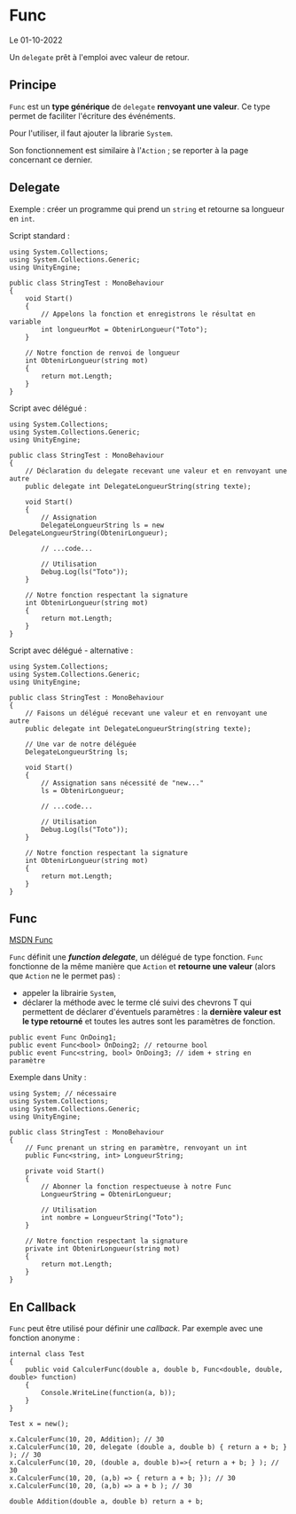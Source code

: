 # Func

Le 01-10-2022

Un `delegate` prêt à l'emploi avec valeur de retour.

## Principe

`Func` est un **type générique** de `delegate` **renvoyant une valeur**. Ce type permet de faciliter l'écriture des événéments.

Pour l'utiliser, il faut ajouter la librarie `System`.

Son fonctionnement est similaire à l'`Action` ; se reporter à la page concernant ce dernier.

## Delegate

Exemple : créer un programme qui prend un `string` et retourne sa longueur en `int`. 

Script standard :
```
using System.Collections;
using System.Collections.Generic;
using UnityEngine;

public class StringTest : MonoBehaviour
{
	void Start()
	{
		// Appelons la fonction et enregistrons le résultat en variable
		int longueurMot = ObtenirLongueur("Toto");
	}

	// Notre fonction de renvoi de longueur
	int ObtenirLongueur(string mot)
	{
		return mot.Length;
	}
}
```

Script avec délégué :
```
using System.Collections;
using System.Collections.Generic;
using UnityEngine;

public class StringTest : MonoBehaviour
{
	// Déclaration du delegate recevant une valeur et en renvoyant une autre
	public delegate int DelegateLongueurString(string texte);

	void Start()
	{
		// Assignation
		DelegateLongueurString ls = new DelegateLongueurString(ObtenirLongueur);
		
		// ...code...
		
		// Utilisation
		Debug.Log(ls("Toto"));
	}

	// Notre fonction respectant la signature 
	int ObtenirLongueur(string mot)
	{
		return mot.Length;
	}
}
```

Script avec délégué - alternative :
```
using System.Collections;
using System.Collections.Generic;
using UnityEngine;

public class StringTest : MonoBehaviour
{
	// Faisons un délégué recevant une valeur et en renvoyant une autre
	public delegate int DelegateLongueurString(string texte);

	// Une var de notre déléguée
	DelegateLongueurString ls;

	void Start()
	{
		// Assignation sans nécessité de "new..."
		ls = ObtenirLongueur;

		// ...code...
		
		// Utilisation
		Debug.Log(ls("Toto"));
	}

	// Notre fonction respectant la signature
	int ObtenirLongueur(string mot)
	{
		return mot.Length;
	}
}
```

## Func

[MSDN Func](https://learn.microsoft.com/fr-fr/dotnet/api/system.func-1 "MSDN Func")

`Func` définit une ***function delegate***, un délégué de type fonction. `Func` fonctionne de la même manière que `Action` et **retourne une valeur** (alors que `Action` ne le permet pas) :
- appeler la librairie `System`,
- déclarer la méthode avec le terme clé suivi des chevrons T qui permettent de déclarer d'éventuels paramètres : la **dernière valeur est le type retourné** et toutes les autres sont les paramètres de fonction.
```
public event Func OnDoing1;
public event Func<bool> OnDoing2; // retourne bool 
public event Func<string, bool> OnDoing3; // idem + string en paramètre
```

Exemple dans Unity :
```
using System; // nécessaire
using System.Collections;
using System.Collections.Generic;
using UnityEngine;

public class StringTest : MonoBehaviour
{
	// Func prenant un string en paramètre, renvoyant un int
	public Func<string, int> LongueurString; 

	private void Start()
	{
		// Abonner la fonction respectueuse à notre Func
		LongueurString = ObtenirLongueur;

		// Utilisation
		int nombre = LongueurString("Toto");
	}

	// Notre fonction respectant la signature
	private int ObtenirLongueur(string mot)
	{
		return mot.Length;
	}
}
```

## En Callback

`Func` peut être utilisé pour définir une *callback*. Par exemple avec une fonction anonyme :
```
internal class Test
{
	public void CalculerFunc(double a, double b, Func<double, double, double> function)
	{
		Console.WriteLine(function(a, b));
	}
}
	
Test x = new();
	
x.CalculerFunc(10, 20, Addition); // 30
x.CalculerFunc(10, 20, delegate (double a, double b) { return a + b; } ); // 30
x.CalculerFunc(10, 20, (double a, double b)=>{ return a + b; } ); // 30
x.CalculerFunc(10, 20, (a,b) => { return a + b; }); // 30
x.CalculerFunc(10, 20, (a,b) => a + b ); // 30
	
double Addition(double a, double b) return a + b;
```
